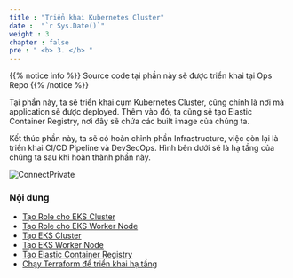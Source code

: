 ```yaml
---
title : "Triển khai Kubernetes Cluster"
date :  "`r Sys.Date()`" 
weight : 3 
chapter : false
pre : " <b> 3. </b> "
---
```

{{% notice info %}}
Source code tại phần này sẽ được triển khai tại Ops Repo
{{% /notice %}}

Tại phần này, ta sẽ triển khai cụm Kubernetes Cluster, cũng chính là nơi mà application sẽ được deployed. Thêm vào đó, ta cũng sẽ tạo Elastic Container Registry, nơi đây sẽ chứa các built image của chúng ta.

Kết thúc phần này, ta sẽ có hoàn chỉnh phần Infrastructure, việc còn lại là triển khai CI/CD Pipeline và DevSecOps. Hình bên dưới sẽ là hạ tầng của chúng ta sau khi hoàn thành phần này.

![ConnectPrivate](/FCJ2024-Workshop2/images/3-EKS/Archi.png)  
### Nội dung

- [Tạo Role cho EKS Cluster](3.1-eks-role/) 
- [Tạo Role cho EKS Worker Node](3.2-eks-worker-role/) 
- [Tạo EKS Cluster](3.3-eks-create/)
- [Tạo EKS Worker Node](3.4-eks-worker-node-create/) 
- [Tạo Elastic Container Registry](3.5-ecr/) 
- [Chạy Terraform để triển khai hạ tầng](3.6-run-terraform/) 